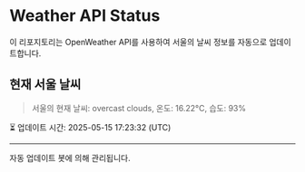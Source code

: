
# Weather API Status

이 리포지토리는 OpenWeather API를 사용하여 서울의 날씨 정보를 자동으로 업데이트합니다.

## 현재 서울 날씨
> 서울의 현재 날씨: overcast clouds, 온도: 16.22°C, 습도: 93%

⏳ 업데이트 시간: 2025-05-15 17:23:32 (UTC)

---
자동 업데이트 봇에 의해 관리됩니다.
